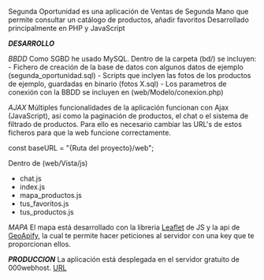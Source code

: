 Segunda Oportunidad es una aplicación de Ventas de Segunda Mano que permite consultar un catálogo de productos, añadir favoritos Desarrollado principalmente en PHP y JavaScript

**_DESARROLLO_**

_BBDD_
   Como SGBD he usado MySQL.
   Dentro de la carpeta (bd/) se incluyen:
	- Fichero de creación de la base de datos con algunos datos de ejemplo (segunda_oportunidad.sql)
	- Scripts que inclyen las fotos de los productos de ejemplo, guardadas en binario (fotos X.sql)
	- Los parametros de conexión con la BBDD se incluyen en (web/Modelo/conexion.php)

_AJAX_
   Múltiples funcionalidades de la aplicación funcionan con Ajax (JavaScript), asi como la paginación de productos, el chat o el sistema de filtrado de productos. Para ello es necesario cambiar las URL's de estos ficheros para que la web funcione correctamente.

const baseURL = "{Ruta del proyecto}/web";

Dentro de (web/Vista/js)
   - chat.js
   - index.js
   - mapa_productos.js
   - tus_favoritos.js
   - tus_productos.js

_MAPA_
   El mapa está desarrollado con la libreria [Leaflet](https://leafletjs.com/) de JS y la api de [GeoApify](https://apidocs.geoapify.com/), la cual te permite hacer peticiones al servidor con una key que te proporcionan ellos.
   


**_PRODUCCION_**
   La aplicación está desplegada en el servidor gratuito de 000webhost. [URL](https://segunda0portunidad.000webhostapp.com/Controlador/controlador_productos.php) 




